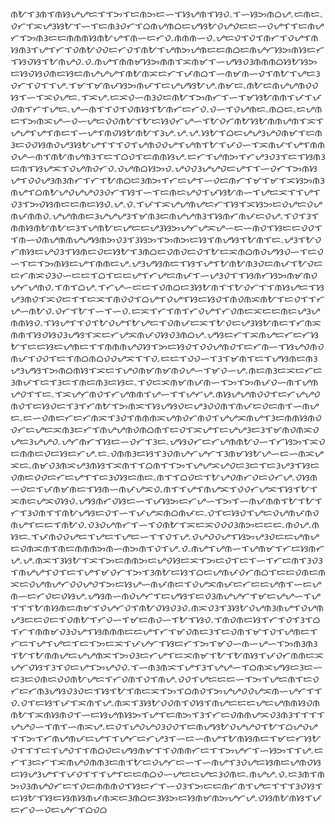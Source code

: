 ᜈᜀᜎᜂᜈᜎᜈᜐᜌᜌᜇᜎᜎᜅᜎᜇᜈᜅᜇᜑᜎᜐᜌᜈᜎᜐᜏۦᜎᜑᜐᜅᜈᜊᜌۦᜇᜈᜇۦᜏᜆᜎᜁᜌᜂᜐᜀᜎᜑᜎᜇᜈᜂᜏᜆᜎᜊᜈᜌᜈᜊᜇᜌᜐᜀᜏᜌᜏᜇᜇᜑᜏᜌᜎᜎᜇᜈᜌᜆᜎᜅᜈᜂᜇᜇᜈᜈᜈᜐᜈᜀᜌᜎᜈᜑᜇᜆᜏۦᜈᜈᜈᜑᜏۦᜌᜇᜏᜎᜏᜎᜈᜆᜎᜏᜌᜎᜈᜐᜈᜂᜎᜌᜎᜆᜎᜏᜈᜀᜏᜏᜇᜆᜏᜎᜈᜀᜎᜌᜈᜅᜌᜈᜇᜇᜈᜊᜇᜈᜌᜆᜐᜅᜈᜐᜇᜆᜎᜐᜏᜐᜎᜀᜈᜌᜏۦᜏۦᜈᜌᜎᜈᜈᜋᜐᜅᜈᜈᜎᜁᜈᜋᜎᜑᜌᜐᜏᜂᜈᜈᜈᜊᜐᜀᜐᜅᜇᜐᜏᜐᜏᜈᜇᜐᜇᜈᜌᜌᜌᜎᜈᜀᜈᜁᜇᜆᜎᜉᜈᜊᜎᜑᜈᜋᜈᜑᜏᜎᜈᜀᜎᜌᜇᜂᜏᜆᜎᜏᜎᜎᜌۦᜎᜋᜎᜋᜈᜉᜐᜅᜈᜉᜎᜇᜌᜌᜐᜀᜌۦᜈᜋᜇۦᜈᜀᜇᜈᜌᜌᜈᜏᜏᜐᜎᜑᜎᜁᜏᜌᜇۦᜎᜁᜌۦᜇᜁᜏᜑᜈᜂᜏᜇᜈᜀᜎᜅᜈᜆᜎᜑᜎᜋᜐᜀᜈᜈᜎᜉᜎᜉᜏᜈᜎᜆᜎᜌᜇۦᜌᜑᜈᜎᜎᜏᜎᜏᜈᜐᜎᜀᜈᜆᜇᜆᜏۦᜏᜑᜎᜏᜌᜈᜇۦᜈᜊᜇۦᜇᜌᜈᜇᜎᜅᜈᜁᜌᜑᜏᜑᜌᜇᜏᜏᜈᜀᜎᜀᜇᜐᜏᜆᜌᜑᜎᜀᜏᜆᜈᜀᜐᜀᜈᜈᜌᜈᜎᜁᜎᜌᜌᜎᜌᜎᜈᜇᜎᜑᜌᜎᜈᜏᜐᜀᜈᜀᜎᜂᜌۦᜌۦᜌۦᜐᜀᜎᜊᜇᜌᜌᜂᜌᜏᜈᜋᜎᜇᜈᜂᜇᜏᜏᜐᜈᜏᜌᜂᜐᜀᜌᜎᜎᜎᜏᜎᜌᜈᜏᜏᜌᜎᜌᜈᜎᜀᜎᜉᜏᜑᜎᜁᜈᜉᜎᜌᜎᜈᜈᜏᜌᜑᜈᜎᜈᜀᜈᜌᜈᜂᜎᜇᜎᜊᜏᜎᜇᜈᜈᜐᜌۦᜇᜆᜎᜌᜈᜅᜎᜆᜌᜂᜏᜂᜎᜇᜎᜐᜈᜂᜇᜈᜎᜐᜌᜁᜎᜏᜌᜈᜏᜆᜏۦᜏᜌᜈᜊᜐᜅᜏۦᜌᜏᜏᜂᜌᜌᜏᜇᜌᜎᜎᜑᜏᜆᜎᜅᜈᜐᜌᜎᜏᜏᜌᜂᜈᜂᜈᜆᜎᜆᜎᜀᜈᜊᜇᜂᜈᜅᜎᜆᜇᜌᜎᜑᜏᜇᜈᜆᜎᜋᜎᜋᜎᜁᜐᜅᜈᜂᜈᜌᜎᜊᜈᜀᜌᜏᜌᜌᜏᜂᜏᜆᜎᜐᜎᜑᜎᜇᜈᜇᜌᜏᜎᜉᜐᜀᜈᜑᜎᜌᜇᜁᜎᜎᜌᜎᜏᜂᜎᜅᜏᜐᜈᜇᜇᜈᜇᜐᜏۦᜌۦᜏۦᜎᜉᜎᜁᜌᜌᜈᜌᜇᜆᜎᜐᜎᜁᜐᜅᜇᜏᜌᜇᜏᜌᜈᜉᜈᜈᜏۦᜌᜌᜈᜈᜇᜂᜌᜌᜌᜂᜎᜋᜈᜂᜇᜈᜌᜌᜈᜂᜎᜐᜈᜆᜈᜉᜇᜏᜌۦᜎᜏᜎᜂᜎᜈᜈᜐᜈᜀᜈᜀᜇᜂᜎᜌᜈᜀᜇᜌᜇᜇᜌᜂᜐᜅᜌᜆᜌᜁᜌᜑᜇᜑᜈᜏᜎᜐᜇᜇᜏᜏᜎᜎᜈᜑᜏᜈᜌᜈᜈᜌᜌᜐᜈᜅᜏᜂᜎᜂᜐᜅᜎᜅᜈᜅᜇᜐᜎᜈᜌᜐᜎᜀᜈᜎᜇۦᜌᜂᜎᜀᜏᜆᜈᜐᜇᜌᜏᜂᜎᜐᜈᜇᜏᜇᜐᜀᜎᜂᜈᜊᜇᜏᜈᜏᜇᜏᜎᜀᜇᜁᜈᜊᜈᜏᜌᜐᜏᜑᜎᜇᜏᜑᜎᜇᜎᜅᜈᜐᜇᜌᜎᜈᜈᜇᜌۦᜌᜂᜌᜐᜈᜇᜎᜐᜎᜌᜎᜀᜈᜀᜈᜂᜏᜇᜈᜉᜎᜀᜏᜇᜇᜆᜈᜁᜏᜂᜏᜑᜇᜇᜎᜊᜎᜇᜇᜌᜎᜆᜌᜇᜈᜉᜎᜑᜌᜂᜏᜎᜎᜐᜈᜆᜐᜅᜈᜋᜈᜏᜌᜆᜌᜈᜏۦᜎᜈᜎᜊᜌۦᜎᜆᜌᜑᜇᜇᜎᜏᜈᜊᜇᜂᜐᜀᜈᜎᜎᜀᜏᜆᜎᜎᜈᜐᜌᜇᜎᜐᜌᜂᜈᜏᜎᜁᜏᜇᜎᜎᜇᜁᜎᜈᜏᜏᜎᜊᜌᜎᜏᜌᜎᜐᜇᜐᜏᜎᜈᜏᜈᜁᜈᜀᜎᜇᜏᜎᜎᜆᜌᜑᜈᜀᜏۦᜏᜆᜎᜀᜎᜑᜎᜑᜏۦᜇᜁᜎᜆᜎᜈᜎᜆᜏᜌᜎᜆᜏᜈᜇᜁᜇᜇᜈᜇᜌᜂᜌᜈᜈᜐᜏۦᜎᜐᜌᜎᜎᜏᜎᜀᜏᜌᜎᜀᜌᜇᜎᜏᜈᜉᜇᜁᜎᜀᜏᜇᜌᜂᜐᜀᜈᜇᜎᜆᜈᜁᜈᜈᜎᜐᜏᜐᜏᜂᜌᜐᜎᜁᜇᜆᜌᜁᜈᜉᜏᜐᜏᜂᜈᜊᜌۦᜌᜐᜇᜆᜎᜁᜈᜌᜇᜆᜇᜆᜐᜀᜎᜇᜇᜐᜇᜌᜈᜇᜎᜎᜈᜈᜈᜌᜏᜐᜎᜅᜇᜐᜏᜎᜏᜏᜌᜈᜏᜎᜇᜆᜈᜑᜎᜐᜌᜏᜈᜏᜈᜉᜎᜏᜏᜎᜇᜎᜈᜊᜈᜊᜏᜏᜌᜁᜎᜎᜏۦᜇᜇᜎᜏᜏᜑᜎᜂᜎᜋᜈᜎᜇᜎᜌᜐᜈᜇᜈᜂᜌᜂᜌᜐᜎᜅᜈᜊᜈᜐᜎᜁᜇᜎᜌᜏᜈᜋᜈᜋᜈᜏᜌᜑᜎᜋᜏᜑᜌۦᜈᜇᜈᜂᜇᜁᜇᜆᜇᜂᜈᜉᜎᜇᜎᜂᜇᜎᜈᜇᜈᜂᜇᜐᜇۦᜎᜏᜇᜁᜈᜋᜈᜉᜈᜑᜎᜅᜎᜅᜈᜉᜏᜑᜈᜎᜌᜈᜌᜏᜎᜎᜇۦᜎᜁᜌᜆᜈᜏᜎᜆᜌᜈᜈᜎᜌᜑᜎᜎᜌᜆᜌۦᜈᜐᜌᜌᜈᜏᜏᜎᜇᜆᜌᜌᜏᜈᜏᜎᜇᜐᜏᜇᜎᜂᜎᜆᜈᜀᜎᜅᜈᜁᜎᜐᜌᜐᜏᜇᜌᜂᜏᜏᜈᜎᜈᜉᜇᜏᜇᜈᜎᜑᜈᜌᜇۦᜇᜑᜏᜈᜇᜆᜇᜆᜈᜁᜎᜂᜏᜎᜈᜈᜈᜁᜌᜈᜏᜆᜈᜏᜎᜌᜌᜁᜈᜌᜎᜂᜇᜈᜈᜐᜈᜏᜏᜆᜇᜌᜇᜁᜈᜂᜇᜆᜎᜈᜌᜌᜈᜏᜈᜊᜈᜎᜇᜏᜎᜁᜌᜎᜇᜌᜌᜂᜇᜂᜎᜋᜈᜏᜈᜁᜏᜌᜇᜂᜌᜌᜏۦᜌᜆᜈᜆᜎᜐᜇᜑᜏᜆᜎᜂᜇۦᜌᜐᜏᜆᜇᜆᜌᜈᜈᜀᜏᜑᜎᜆᜐᜅᜎᜁᜏᜇᜈᜈᜇᜏᜇᜐᜇᜆᜌۦᜇۦᜏᜈᜈᜂᜇᜐᜎᜂᜏᜈᜌᜆᜌᜆᜎᜂᜈᜋᜐᜀᜌᜑᜇᜑᜈᜁᜌᜁᜇۦᜈᜋᜏᜂᜈᜁᜌᜂᜈᜐᜎᜁᜈᜎᜎᜊᜈᜎᜎᜅᜎᜌᜌᜁᜌᜏᜇᜂᜇᜎᜇᜂᜌᜂᜎᜐᜇᜏᜈᜇᜏᜏᜇᜆᜇᜌᜎᜎᜇᜂᜏᜐᜇᜈᜇۦᜈᜎᜎᜊᜏᜇᜎᜀᜌᜏᜈᜆᜏᜇᜏᜆᜌۦᜏᜐᜈᜑᜏᜇᜎᜉᜈᜋᜈᜇᜎᜐᜈᜑᜈᜉᜌᜁᜏۦᜈᜎᜎᜌᜎᜈᜌᜁᜎᜏᜏᜆᜌᜁᜎᜐᜎᜀᜎᜁᜈᜇᜌᜁᜏᜐᜏۦᜌᜐᜈᜆᜏᜐᜇᜑᜎᜉᜐᜅᜇᜆᜌᜑᜎᜅᜎᜑᜈᜉᜈᜈᜎᜀᜎᜀᜎᜆᜎᜂᜏᜈᜎᜎᜈᜀᜌᜐᜇᜏᜎᜑᜎᜉᜌᜁᜈᜊᜈᜉᜇۦᜏᜎᜇᜐᜏᜎᜌᜇᜏᜌᜈᜉᜈᜏᜈᜌᜎᜇᜇᜎᜈᜀᜏۦᜏᜂᜏᜌᜈᜆᜎᜑᜎᜏᜈᜀᜎᜁᜇᜁᜏᜏᜏᜂᜈᜅᜇᜇᜇۦᜈᜏᜌۦᜈᜐᜇۦᜎᜉᜈᜏᜏᜌᜇᜎᜌᜇᜎᜌᜇᜑᜎᜎᜏᜎᜌۦᜏᜌᜏᜏᜌᜎᜐᜅᜌᜂᜏᜇᜇᜌᜈᜌᜇᜏᜈᜁᜈᜎᜈᜇᜈᜈᜈᜅᜈᜑᜈᜅᜈᜎᜏᜎᜌۦᜏۦᜈᜌᜎᜌᜈᜑᜎᜌᜈᜋᜎᜆᜇᜐᜈᜆᜌۦᜌۦᜈᜁᜎᜂᜐᜀᜎᜁᜎᜅᜇᜈᜈᜅᜇᜌᜏᜐᜇᜁᜎᜅᜇᜏᜎᜇᜎᜑᜎᜆᜇᜈᜎᜂᜏᜂᜎᜈᜌᜌᜎᜏᜎᜇᜎᜌᜎᜋᜏᜆᜎᜅᜎᜂᜈᜀᜇᜐᜎᜊᜇᜌᜈᜉᜏᜆᜈᜊᜎᜇᜇᜏᜈᜇᜈᜁᜇᜏᜌᜈᜌᜆᜏᜏᜌᜏᜎᜅᜇᜐᜌᜑᜈᜉᜈᜇᜎᜏᜌᜁᜈᜉᜇᜆᜇᜇᜌᜈᜎᜑᜇᜌᜈᜑᜇᜆᜏᜇᜏᜐᜌۦᜌᜐᜈᜑᜈᜏᜌᜆᜎᜇᜌᜐᜎᜇᜏᜂᜈᜌᜌᜆᜎᜋᜇᜌᜌᜑᜎᜌᜎᜎᜎᜀᜈᜐᜈᜇᜈᜋᜎᜏᜌᜆᜏᜎᜈᜀᜏᜐᜏᜂᜏۦᜈᜁᜏᜂᜎᜂᜐᜀᜏᜌᜈᜂᜈᜌᜎᜏᜌᜈᜌᜂᜇᜇᜏᜇᜎᜏᜈᜀᜎᜆᜏᜑᜎᜋᜇᜈᜏᜑᜎᜀᜎᜐᜏۦᜎᜈᜏᜈᜇᜐᜎᜆᜎᜏᜎᜂᜎᜊᜎᜆᜎᜈᜈᜋᜏᜂᜏᜌᜎᜐᜈᜈᜈᜇᜇᜌᜎᜆᜎᜋᜏᜈᜇᜂᜎᜇᜏᜈᜎᜋᜎᜏᜎᜌᜈᜇᜎᜆᜇᜎᜌᜎᜌᜇᜎᜇᜎᜅᜇᜁᜎᜉᜌᜆᜎᜐᜇᜆᜎᜅᜎᜋᜏᜑᜈᜑᜌᜑᜎᜅᜈᜂᜈᜂᜎᜀᜎᜀᜈᜈᜌᜇᜌᜌᜈᜁᜎᜅᜏᜂᜇᜆᜌᜎᜇᜁᜈᜋᜎᜀᜎᜀᜈᜐᜎᜉᜏᜆᜈᜈᜇᜁᜌᜆᜏᜐᜎᜂᜎᜏᜇᜌᜎᜅᜌᜏᜏۦᜎᜑᜈᜂᜈᜁᜎᜌᜎᜂᜎᜌᜌᜑᜎᜊᜈᜁᜌᜐᜇᜂᜇᜑᜇᜂᜇᜏᜈᜇᜏᜏᜈᜀᜌᜇᜎᜆᜏᜈᜎᜏᜎᜈᜌۦᜏᜏᜎᜌᜇᜇᜇᜑᜎᜅᜎᜌᜇᜈᜎᜇᜏᜆᜇᜆᜈᜂᜌᜐᜏᜂᜏᜇᜎᜐᜎᜀᜎᜈᜇᜁᜎᜅᜎᜊᜈᜏᜎᜅᜌᜌᜏᜏᜌᜁᜈᜑᜌᜆᜎᜎᜏۦᜏᜎᜇᜐᜎᜉᜎᜁᜈᜎᜌۦᜈᜁᜎᜂᜐᜀᜏᜏᜈᜎᜏᜐᜎᜈᜌᜇᜇᜇᜌᜇᜌᜈᜈᜐᜏᜈᜈᜀᜎᜁᜈᜐᜈᜏᜎᜑᜇᜐᜌᜈᜐᜅᜎᜌᜎᜇᜈᜅᜎᜂᜎᜆᜇᜏᜈᜈᜌᜁᜏᜂᜈᜂᜎᜎᜎᜎᜌᜌᜏᜑᜎᜈᜎᜑᜈᜁᜌۦᜇᜏᜎᜌᜏᜌᜏᜂᜏᜏᜎᜇᜈᜌᜐᜀᜏᜌᜌᜏᜎᜀᜎᜊᜌᜏᜌᜎᜎᜅᜎᜆᜈᜌᜈᜉᜇᜌᜎᜎᜌᜆᜇᜆᜌᜂᜎᜑᜇᜑᜈᜌᜎᜀᜈᜐᜈᜇᜎᜋᜇᜆᜐᜀᜏᜎᜎᜎᜇᜎᜌᜏᜎᜎᜈᜊᜏᜇᜌᜐᜈᜋᜎᜎᜏᜈᜈᜆᜇᜎᜎᜅᜌᜆᜎᜑᜐᜅᜎᜎᜌۦᜇᜆᜎᜂᜇᜆᜎᜁᜈᜌᜏᜈᜈᜂᜇᜈᜎᜀᜇᜏᜌᜆᜇᜑᜎᜑᜈᜌᜎᜂᜏᜌᜇᜐᜈᜇᜌᜈᜏᜐᜇᜐᜌᜂᜌᜎᜎᜉᜏᜎᜎᜎᜌᜎᜇᜇᜈᜊᜏᜑᜌᜇᜇᜌᜇᜂᜏᜈᜇۦᜈᜌᜌۦᜏۦᜇᜂᜈᜎᜈᜅᜏᜂᜈᜌᜏᜆᜇᜎᜏᜇᜈᜈᜈᜏᜎᜐᜇᜆᜎᜑᜏᜂᜎᜅᜇᜇᜈᜆᜈᜎᜌᜇᜎᜎᜎᜂᜏᜐᜎᜇᜐᜀᜎᜐᜇᜐᜈᜐᜈᜉᜈᜁᜇᜂᜈᜊᜇᜂᜐᜅᜇᜐᜈᜋᜈᜅᜌᜆᜌۦᜏᜐᜈᜀᜈᜐᜎᜉᜇᜆᜏᜑᜏᜇᜌᜆᜎᜊᜏᜊ
